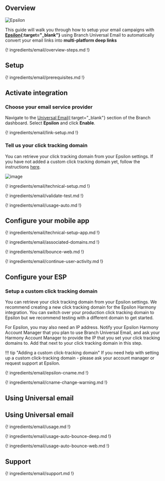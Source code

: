 ## Overview

![Epsilon](/_assets/img/pages/email/epsilon/epsilon.png)

This guide will walk you through how to setup your email campaigns with **[Epsilon](https://www.epsilon.com/){:target="\_blank"}** using Branch Universal Email to automatically convert your email links into **multi-platform deep links**

{! ingredients/email/overview-steps.md !}

## Setup

{! ingredients/email/prerequisites.md !}

## Activate integration

### Choose your email service provider

Navigate to the [Universal Email](https://dashboard.branch.io/email){:target="\_blank"} section of the Branch dashboard. Select **Epsilon** and click **Enable**.

{! ingredients/email/link-setup.md !}

### Tell us your click tracking domain

You can retrieve your click tracking domain from your Epsilon settings. If you have not added a custom click tracking domain yet, follow the instructions [here](#setup-a-custom-click-tracking-domain).

![image](/_assets/img/pages/email/epsilon/setup-config.png)

{! ingredients/email/technical-setup.md !}

{! ingredients/email/validate-test.md !}

{! ingredients/email/usage-auto.md !}

## Configure your mobile app

{! ingredients/email/technical-setup-app.md !}

{! ingredients/email/associated-domains.md !}

{! ingredients/email/bounce-web.md !}

{! ingredients/email/continue-user-activity.md !}

## Configure your ESP

### Setup a custom click tracking domain

You can retrieve your click tracking domain from your Epsilon settings. We recommend creating a new click tracking domain for the Epsilon Harmony integration. You can switch over your production click tracking domain to Epsilon but we recommend testing with a different domain to get started.

For Epsilon, you may also need an IP address. Notify your Epsilon Harmony Account Manager that you plan to use Branch Universal Email, and ask your Harmony Account Manager to provide the IP that you set your click tracking domains to. Add that next to your click tracking domain in this step.

!!! tip "Adding a custom click-tracking domain"
    If you need help with setting up a custom click-tracking domain - please ask your account manager or request support at Epsilon.

{! ingredients/email/epsilon-cname.md !}

{! ingredients/email/cname-change-warning.md !}

## Using Universal email

## Using Universal email

{! ingredients/email/usage.md !}

{! ingredients/email/usage-auto-bounce-deep.md !}

{! ingredients/email/usage-auto-bounce-web.md !}

## Support

{! ingredients/email/support.md !}
